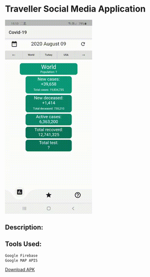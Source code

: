# Traveller Social Media Application

![](https://github.com/alihan98ersoy/Covid-19/blob/master/Media/media.gif)

## Description:
   
## Tools Used:
    Google Firebase  
    Google MAP APIS
[Download APK](https://github.com/Gizemsolum/Traveller-Social-Media/raw/master/travellersocialmedia.apk)
